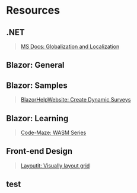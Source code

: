 ﻿# Resources

## .NET
> [MS Docs: Globalization and Localization](https://docs.microsoft.com/en-us/aspnet/core/fundamentals/localization?view=aspnetcore-5.0)

## Blazor: General


## Blazor: Samples
> [BlazorHelpWebsite: Create Dynamic Surveys](https://blazorhelpwebsite.com/ViewBlogPost/44)

## Blazor: Learning
> [Code-Maze: WASM Series](https://code-maze.com/blazor-webassembly-series/)

## Front-end Design
> [Layoutit: Visually layout grid](https://grid.layoutit.com/)

## test
